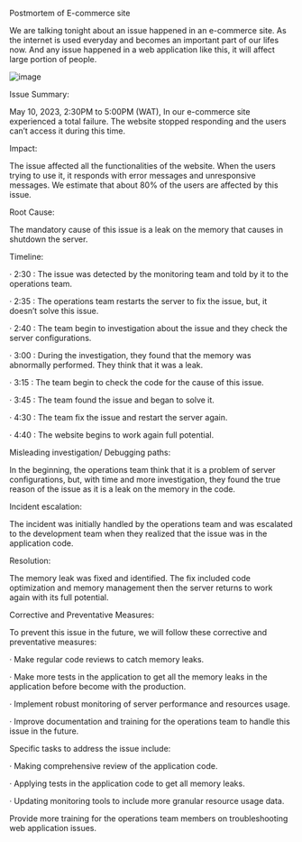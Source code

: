 Postmortem of E-commerce site

We are talking tonight about an issue happened in an e-commerce site. As the internet is used everyday and becomes an important part of our lifes now. And any issue happened in a web application like this, it will affect large portion of people.

![image](https://github.com/KhloudIbrahem/alx-system_engineering-devops/assets/132370943/85496bab-3b3f-4005-a67e-39e65f348891)


Issue Summary:

May 10, 2023, 2:30PM to 5:00PM (WAT), In our e-commerce site experienced a total failure. The website stopped responding and the users can’t access it during this time.

Impact:

The issue affected all the functionalities of the website. When the users trying to use it, it responds with error messages and unresponsive messages. We estimate that about 80% of the users are affected by this issue.

Root Cause:

The mandatory cause of this issue is a leak on the memory that causes in shutdown the server.

Timeline:

· 2:30 : The issue was detected by the monitoring team and told by it to the operations team.

· 2:35 : The operations team restarts the server to fix the issue, but, it doesn’t solve this issue.

· 2:40 : The team begin to investigation about the issue and they check the server configurations.

· 3:00 : During the investigation, they found that the memory was abnormally performed. They think that it was a leak.

· 3:15 : The team begin to check the code for the cause of this issue.

· 3:45 : The team found the issue and began to solve it.

· 4:30 : The team fix the issue and restart the server again.

· 4:40 : The website begins to work again full potential.

Misleading investigation/ Debugging paths:

In the beginning, the operations team think that it is a problem of server configurations, but, with time and more investigation, they found the true reason of the issue as it is a leak on the memory in the code.

Incident escalation:

The incident was initially handled by the operations team and was escalated to the development team when they realized that the issue was in the application code.

Resolution:

The memory leak was fixed and identified. The fix included code optimization and memory management then the server returns to work again with its full potential.

Corrective and Preventative Measures:

To prevent this issue in the future, we will follow these corrective and preventative measures:

· Make regular code reviews to catch memory leaks.

· Make more tests in the application to get all the memory leaks in the application before become with the production.

· Implement robust monitoring of server performance and resources usage.

· Improve documentation and training for the operations team to handle this issue in the future.

Specific tasks to address the issue include:

· Making comprehensive review of the application code.

· Applying tests in the application code to get all memory leaks.

· Updating monitoring tools to include more granular resource usage data.

Provide more training for the operations team members on troubleshooting web application issues.
